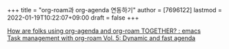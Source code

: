 +++
title = "org-roam과 org-agenda 연동하기"
author = [7696122]
lastmod = 2022-01-19T10:22:07+09:00
draft = false
+++

[How are folks using org-agenda and org-roam TOGETHER? : emacs](https://www.reddit.com/r/emacs/comments/kewl3a/how%5Fare%5Ffolks%5Fusing%5Forgagenda%5Fand%5Forgroam%5Ftogether/)  
[Task management with org-roam Vol. 5: Dynamic and fast agenda](https://d12frosted.io/posts/2021-01-16-task-management-with-roam-vol5.html)
